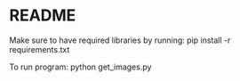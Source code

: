# README

Make sure to have required libraries by running:
  pip install -r requirements.txt

To run program:
  python get_images.py
